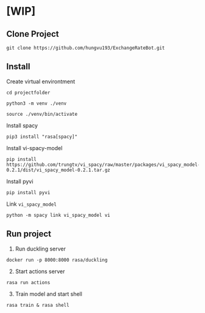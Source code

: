 # [WIP]
## Clone Project
```
git clone https://github.com/hungvu193/ExchangeRateBot.git
```
## Install 
Create virtual environtment
```
cd projectfolder
```
```
python3 -m venv ./venv
```
```
source ./venv/bin/activate
```
Install spacy
```
pip3 install "rasa[spacy]"
```

Install vi-spacy-model
```
pip install https://github.com/trungtv/vi_spacy/raw/master/packages/vi_spacy_model-0.2.1/dist/vi_spacy_model-0.2.1.tar.gz
```

Install pyvi
```
pip install pyvi 
```

Link `vi_spacy_model`
```
python -m spacy link vi_spacy_model vi
```

## Run project
1. Run duckling server
```
docker run -p 8000:8000 rasa/duckling
```
2. Start actions server
```
rasa run actions
```

3. Train model and start shell
```
rasa train & rasa shell
```
